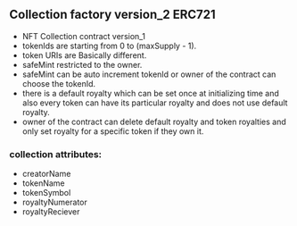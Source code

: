 ## Collection factory version_2 ERC721 

 - NFT Collection contract version_1
 - tokenIds are starting from 0 to (maxSupply - 1).
 - token URIs are Basically different.
 - safeMint restricted to the owner.
 - safeMint can be auto increment tokenId or owner of the contract can choose the tokenId.
 - there is a default royalty which can be set once at initializing time and also every token can have its particular royalty and does not use default royalty.
 - owner of the contract can delete default royalty and token royalties and only set royalty for a specific token if they own it.

### collection attributes:
  - creatorName
  - tokenName
  - tokenSymbol
  - royaltyNumerator
  - royaltyReciever